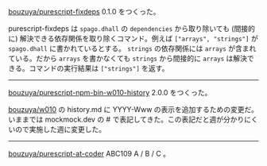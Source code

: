 [bouzuya/purescript-fixdeps][] 0.1.0 をつくった。

purescript-fixdeps は `spago.dhall` の `dependencies` から取り除いても (間接的に) 解決できる依存関係を取り除くコマンド。例えば `["arrays", "strings"]` が `spago.dhall` に書かれているとする。 `strings` の依存関係には `arrays` が含まれている。だから `arrays` を書かなくても `strings` から間接的に `arrays` は解決できる。コマンドの実行結果は `["strings"]` を返す。

---

[bouzuya/purescript-npm-bin-w010-history][] 2.0.0 をつくった。

[bouzuya/w010][] の history.md に YYYY-Www の表示を追加するための変更だ。いままでは mockmock.dev の # で表記してきた。この表記だと週が分かりにくいので実施した週に変更した。

---

[bouzuya/purescript-at-coder][] ABC109 A / B / C 。

[bouzuya/purescript-at-coder]: https://github.com/bouzuya/purescript-at-coder
[bouzuya/purescript-fixdeps]: https://github.com/bouzuya/purescript-fixdeps
[bouzuya/purescript-npm-bin-w010-history]: https://github.com/bouzuya/purescript-npm-bin-w010-history
[bouzuya/w010]: https://github.com/bouzuya/w010
